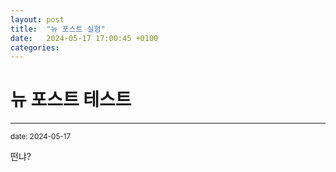 ```yaml
---
layout: post
title:  "뉴 포스트 실험"
date:   2024-05-17 17:00:45 +0100
categories:
---
```


뉴 포스트 테스트
=============
- - -
  <sup>date:   2024-05-17</sup>

떤냐?